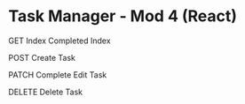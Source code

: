 # Task Manager - Mod 4 (React)

GET
  Index
  Completed Index

POST
  Create Task

PATCH
  Complete
  Edit Task

DELETE
  Delete Task
